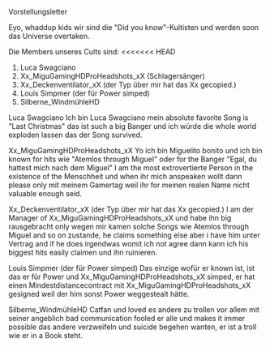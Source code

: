 Vorstellungsletter

Eyo, whaddup kids wir sind die "Did you know"-Kultisten und werden soon das Universe overtaken.

Die Members unseres Cults sind:
<<<<<<< HEAD

1. Luca Swagciano
2. Xx_MiguGamingHDProHeadshots_xX (Schlagersänger)
3. Xx_Deckenventilator_xX (der Typ über mir hat das Xx gecopied.)
4. Louis Simpmer (der für Power simped)
5. Silberne_WindmühleHD

Luca Swagciano
Ich bin Luca Swagciano mein absolute favorite Song is "Last Christmas" das ist such a big Banger und ich würde die whole world exploden lassen das der Song survived.

Xx_MiguGamingHDProHeadshots_xX
Yo ich bin Miguelito bonito und ich bin known for hits wie "Atemlos through Miguel" oder for the Banger "Egal, du hattest mich nach dem Miguel"
I am the most extrovertierte Person in the existence of the Menschheit und when ihr mich anspeaken wollt dann please only mit meinem Gamertag weil ihr for meinen realen Name nicht valuable enough seid.

Xx_Deckenventilator_xX (der Typ über mir hat das Xx gecopied.)
I am der Manager of Xx_MiguGamingHDProHeadshots_xX und habe ihn big rausgebracht only wegen mir kamen solche Songs wie Atemlos through Miguel and so on zustande, he claims something else aber i have him unter Vertrag and if he does irgendwas womit ich not agree dann kann ich his biggest hits easily claimen und ihn ruinieren.

Louis Simpmer (der für Power simped)
Das einzige wofür er known ist, ist das er für Power und Xx_MiguGamingHDProHeadshots_xX simped, er hat einen Mindestdistancecontract mit Xx_MiguGamingHDProHeadshots_xX gesigned weil der him sonst Power weggestealt hätte.

Silberne_WindmühleHD
Catfan und loved es andere zu trollen vor allem mit seiner angeblich bad communication fooled er alle und makes it immer possible das andere verzweifeln und suicide begehen wanten, er ist a troll wie er in a Book steht.
